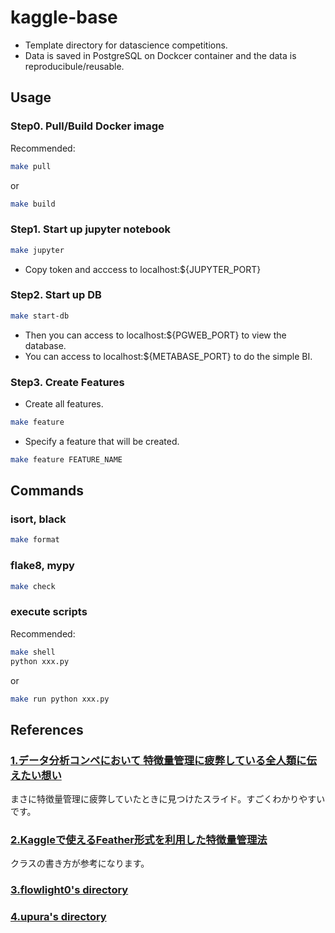 # kaggle-base

- Template directory for datascience competitions.
- Data is saved in PostgreSQL on Dockcer container and the data is reproducibule/reusable.

## Usage

### Step0. Pull/Build Docker image

Recommended:

```sh
make pull
```

or

```sh
make build
```

### Step1. Start up jupyter notebook

```sh
make jupyter
```

- Copy token and acccess to localhost:${JUPYTER_PORT}

### Step2. Start up DB

```sh
make start-db
```

- Then you can access to localhost:${PGWEB_PORT} to view the database.
- You can access to localhost:${METABASE_PORT} to do the simple BI.

### Step3. Create Features

- Create all features.

```sh
make feature
```

- Specify a feature that will be created.

```sh
make feature FEATURE_NAME
```

## Commands

### isort, black

```sh
make format
```

### flake8, mypy

```sh
make check
```

### execute scripts

Recommended:

```sh
make shell
python xxx.py
```

or

```sh
make run python xxx.py
```


## References

### [1.データ分析コンペにおいて 特徴量管理に疲弊している全人類に伝えたい想い][1]

まさに特徴量管理に疲弊していたときに見つけたスライド。すごくわかりやすいです。

### [2.Kaggleで使えるFeather形式を利用した特徴量管理法][2]

クラスの書き方が参考になります。

### [3.flowlight0's directory][3]

### [4.upura's directory][4]

[1]:https://speakerdeck.com/takapy/detafen-xi-konpenioite-te-zheng-liang-guan-li-nipi-bi-siteiruquan-ren-lei-nichuan-etaixiang-i
[2]:https://amalog.hateblo.jp/entry/kaggle-feature-management
[3]:https://github.com/flowlight0/talkingdata-adtracking-fraud-detection
[4]:https://github.com/upura/ml-competition-template-titanic
